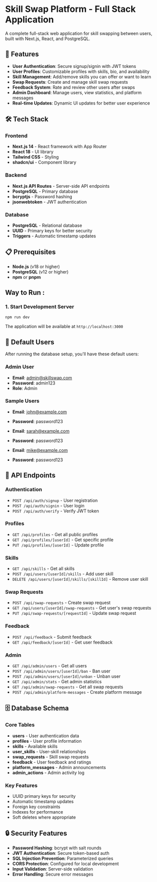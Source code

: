 # Skill Swap Platform - Full Stack Application

A complete full-stack web application for skill swapping between users, built with Next.js, React, and PostgreSQL.

## 🚀 Features

- **User Authentication**: Secure signup/signin with JWT tokens
- **User Profiles**: Customizable profiles with skills, bio, and availability
- **Skill Management**: Add/remove skills you can offer or want to learn
- **Swap Requests**: Create and manage skill swap requests
- **Feedback System**: Rate and review other users after swaps
- **Admin Dashboard**: Manage users, view statistics, and platform messages
- **Real-time Updates**: Dynamic UI updates for better user experience

## 🛠️ Tech Stack

### Frontend
- **Next.js 14** - React framework with App Router
- **React 18** - UI library
- **Tailwind CSS** - Styling
- **shadcn/ui** - Component library

### Backend
- **Next.js API Routes** - Server-side API endpoints
- **PostgreSQL** - Primary database
- **bcryptjs** - Password hashing
- **jsonwebtoken** - JWT authentication

### Database
- **PostgreSQL** - Relational database
- **UUID** - Primary keys for better security
- **Triggers** - Automatic timestamp updates

## 📋 Prerequisites

- **Node.js** (v18 or higher)
- **PostgreSQL** (v12 or higher)
- **npm** or **pnpm**

## Way to Run : 
### 1. Start Development Server
```bash
npm run dev
```

The application will be available at `http://localhost:3000`

## 👥 Default Users

After running the database setup, you'll have these default users:

### Admin User
- **Email**: admin@skillswap.com
- **Password**: admin123
- **Role**: Admin

### Sample Users
- **Email**: john@example.com
- **Password**: password123

- **Email**: sarah@example.com  
- **Password**: password123

- **Email**: mike@example.com
- **Password**: password123


## 🔧 API Endpoints

### Authentication
- `POST /api/auth/signup` - User registration
- `POST /api/auth/signin` - User login
- `POST /api/auth/verify` - Verify JWT token

### Profiles
- `GET /api/profiles` - Get all public profiles
- `GET /api/profiles/[userId]` - Get specific profile
- `PUT /api/profiles/[userId]` - Update profile

### Skills
- `GET /api/skills` - Get all skills
- `POST /api/users/[userId]/skills` - Add user skill
- `DELETE /api/users/[userId]/skills/[skillId]` - Remove user skill

### Swap Requests
- `POST /api/swap-requests` - Create swap request
- `GET /api/users/[userId]/swap-requests` - Get user's swap requests
- `PUT /api/swap-requests/[requestId]` - Update swap request

### Feedback
- `POST /api/feedback` - Submit feedback
- `GET /api/feedback/[userId]` - Get user feedback

### Admin
- `GET /api/admin/users` - Get all users
- `POST /api/admin/users/[userId]/ban` - Ban user
- `POST /api/admin/users/[userId]/unban` - Unban user
- `GET /api/admin/stats` - Get admin statistics
- `GET /api/admin/swap-requests` - Get all swap requests
- `POST /api/admin/platform-messages` - Create platform message

## 🗄️ Database Schema

### Core Tables
- **users** - User authentication data
- **profiles** - User profile information
- **skills** - Available skills
- **user_skills** - User-skill relationships
- **swap_requests** - Skill swap requests
- **feedback** - User feedback and ratings
- **platform_messages** - Admin announcements
- **admin_actions** - Admin activity log

### Key Features
- UUID primary keys for security
- Automatic timestamp updates
- Foreign key constraints
- Indexes for performance
- Soft deletes where appropriate

## 🔒 Security Features

- **Password Hashing**: bcrypt with salt rounds
- **JWT Authentication**: Secure token-based auth
- **SQL Injection Prevention**: Parameterized queries
- **CORS Protection**: Configured for local development
- **Input Validation**: Server-side validation
- **Error Handling**: Secure error messages

